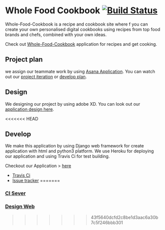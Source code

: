 # Whole Food Cookbook [![Build Status](https://travis-ci.com/darmonlyone/WholeFoodBook.svg?branch=master)](https://travis-ci.com/darmonlyone/WholeFoodBook)

Whole-Food-Cookbook is a recipe and cookbook site where f you can create your own personalised digital cookbooks using recipes from top food brands and chefs, combined with your own ideas.

Check out [Whole-Food-Cookbook](https://whole-food-cookbook.herokuapp.com/) application for recipes and get cooking.

## Project plan
we assign our teammate work by using [Asana Application](https://app.asana.com/). You can watch out our [project iteration](https://app.asana.com/0/867060982847769/867060982847769)
or [develop plan](https://app.asana.com/0/0/869948396459242). 

## Design
We designing our project by using adobe XD. You can look out our [application design here](https://xd.adobe.com/view/985eba2c-469d-450a-4a08-ef7d1c650c62-ee6f/).

<<<<<<< HEAD
## Develop
We make this application by using Django web framework for create application with html and python3 platform. We use Heroku 
for deploying our application and using Travis Ci for test building.

Checkout our Application > [here](https://whole-food-cookbook.herokuapp.com/) 
- [Travis Ci](https://travis-ci.com/darmonlyone/WholeFoodBook)
- [Issue tracker](https://github.com/darmonlyone/WholeFoodBook/issues)
=======
### [CI Sever](https://travis-ci.com/darmonlyone/WholeFoodBook?utm_medium=notification&utm_source=email)

### [Design Web](https://xd.adobe.com/view/985eba2c-469d-450a-4a08-ef7d1c650c62-ee6f/)
>>>>>>> 43f5640dcfd2c8be1d3aac6a30b7c5f246bbb301
